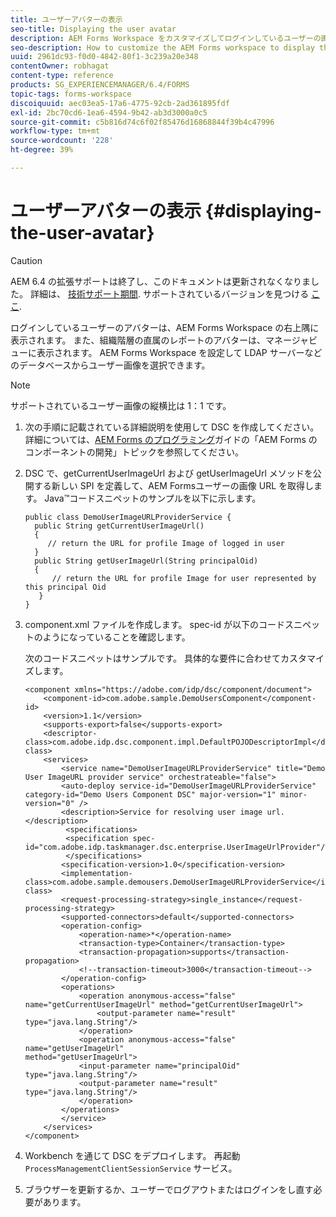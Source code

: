 ```yaml
---
title: ユーザーアバターの表示
seo-title: Displaying the user avatar
description: AEM Forms Workspace をカスタマイズしてログインしているユーザーの画像を表示する方法。
seo-description: How to customize the AEM Forms workspace to display the image of a logged-in user.
uuid: 2961dc93-f0d0-4842-80f1-3c239a20e348
contentOwner: robhagat
content-type: reference
products: SG_EXPERIENCEMANAGER/6.4/FORMS
topic-tags: forms-workspace
discoiquuid: aec03ea5-17a6-4775-92cb-2ad361895fdf
exl-id: 2bc70cd6-1ea6-4594-9b42-ab3d3000a0c5
source-git-commit: c5b816d74c6f02f85476d16868844f39b4c47996
workflow-type: tm+mt
source-wordcount: '228'
ht-degree: 39%

---
```


# ユーザーアバターの表示 {#displaying-the-user-avatar}

>[!CAUTION]
>
>AEM 6.4 の拡張サポートは終了し、このドキュメントは更新されなくなりました。 詳細は、 [技術サポート期間](https://helpx.adobe.com/jp/support/programs/eol-matrix.html). サポートされているバージョンを見つける [ここ](https://experienceleague.adobe.com/docs/?lang=ja).

ログインしているユーザーのアバターは、AEM Forms Workspace の右上隅に表示されます。 また、組織階層の直属のレポートのアバターは、マネージャビューに表示されます。 AEM Forms Workspace を設定して LDAP サーバーなどのデータベースからユーザー画像を選択できます。

>[!NOTE]
>
>サポートされているユーザー画像の縦横比は 1：1 です。

1. 次の手順に記載されている詳細説明を使用して DSC を作成してください。詳細については、[AEM Forms のプログラミング](https://www.adobe.com/go/learn_aemforms_programming_63_jp)ガイドの「AEM Forms のコンポーネントの開発」トピックを参照してください。
1. DSC で、getCurrentUserImageUrl および getUserImageUrl メソッドを公開する新しい SPI を定義して、AEM Formsユーザーの画像 URL を取得します。 Java™コードスニペットのサンプルを以下に示します。

   ```as3
   public class DemoUserImageURLProviderService { 
     public String getCurrentUserImageUrl() 
     { 
        // return the URL for profile Image of logged in user 
     } 
     public String getUserImageUrl(String principalOid) 
     { 
         // return the URL for profile Image for user represented by this principal Oid 
      } 
   }
   ```

1. component.xml ファイルを作成します。 spec-id が以下のコードスニペットのようになっていることを確認します。

   次のコードスニペットはサンプルです。 具体的な要件に合わせてカスタマイズします。

   ```as3
   <component xmlns="https://adobe.com/idp/dsc/component/document"> 
       <component-id>com.adobe.sample.DemoUsersComponent</component-id> 
       <version>1.1</version> 
       <supports-export>false</supports-export> 
       <descriptor-class>com.adobe.idp.dsc.component.impl.DefaultPOJODescriptorImpl</descriptor-class> 
       <services> 
           <service name="DemoUserImageURLProviderService" title="Demo User ImageURL provider service" orchestrateable="false"> 
           <auto-deploy service-id="DemoUserImageURLProviderService" category-id="Demo Users Component DSC" major-version="1" minor-version="0" /> 
           <description>Service for resolving user image url.</description> 
            <specifications> 
            <specification spec-id="com.adobe.idp.taskmanager.dsc.enterprise.UserImageUrlProvider"/> 
            </specifications> 
           <specification-version>1.0</specification-version> 
           <implementation-class>com.adobe.sample.demousers.DemoUserImageURLProviderService</implementation-class> 
           <request-processing-strategy>single_instance</request-processing-strategy> 
           <supported-connectors>default</supported-connectors> 
           <operation-config> 
               <operation-name>*</operation-name> 
               <transaction-type>Container</transaction-type> 
               <transaction-propagation>supports</transaction-propagation> 
               <!--transaction-timeout>3000</transaction-timeout--> 
           </operation-config> 
           <operations> 
               <operation anonymous-access="false" name="getCurrentUserImageUrl" method="getCurrentUserImageUrl"> 
                   <output-parameter name="result" type="java.lang.String"/> 
               </operation> 
               <operation anonymous-access="false" name="getUserImageUrl" 
   method="getUserImageUrl"> 
               <input-parameter name="principalOid" type="java.lang.String"/> 
               <output-parameter name="result" type="java.lang.String"/> 
               </operation> 
           </operations> 
           </service> 
       </services>
   </component>
   ```

1. Workbench を通じて DSC をデプロイします。 再起動 `ProcessManagementClientSessionService` サービス。
1. ブラウザーを更新するか、ユーザーでログアウトまたはログインをし直す必要があります。
